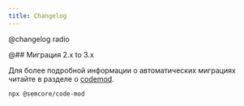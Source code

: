```yaml
---
title: Changelog
---
```


@changelog radio

@## Миграция 2.x to 3.x

Для более подробной информации о автоматических миграциях читайте в разделе о [сodemod](/utils/code-mod).

```bash
npx @semcore/code-mod
```
